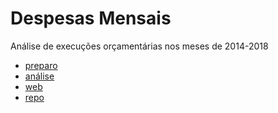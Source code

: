 Despesas Mensais
================

Análise de execuções orçamentárias nos meses de 2014-2018

-   [preparo](https://dan-reznik.github.io/MP-Execucao-Orcamentaria-Mensal/preparo_mensal.html)
-   [análise](https://dan-reznik.github.io/MP-Execucao-Orcamentaria-Mensal/analise_mensal.html)
-   [web](https://dan-reznik.github.io/MP-Execucao-Orcamentaria-Mensal/)
-   [repo](https://github.com/dan-reznik/MP-Execucao-Orcamentaria-Mensal)
